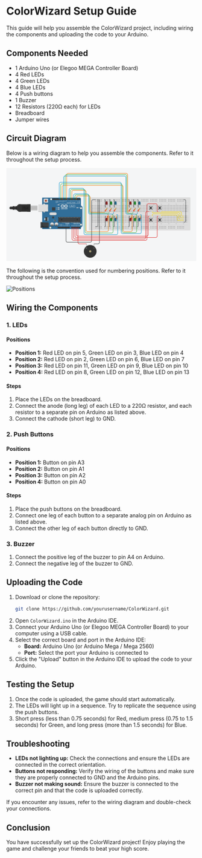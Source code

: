 # ColorWizard Setup Guide

This guide will help you assemble the ColorWizard project, including wiring the components and uploading the code to your Arduino.

## Components Needed

- 1 Arduino Uno (or Elegoo MEGA Controller Board)
- 4 Red LEDs
- 4 Green LEDs
- 4 Blue LEDs
- 4 Push buttons
- 1 Buzzer
- 12 Resistors (220Ω each) for LEDs
- Breadboard
- Jumper wires

## Circuit Diagram

Below is a wiring diagram to help you assemble the components. Refer to it throughout the setup process.

![Wiring Diagram](wiring_diagram.png)

The following is the convention used for numbering positions. Refer to it throughout the setup process.

![Positions](../images/positions.png)

## Wiring the Components

### 1. LEDs

#### Positions
- **Position 1:** Red LED on pin 5, Green LED on pin 3, Blue LED on pin 4
- **Position 2:** Red LED on pin 2, Green LED on pin 6, Blue LED on pin 7
- **Position 3:** Red LED on pin 11, Green LED on pin 9, Blue LED on pin 10
- **Position 4:** Red LED on pin 8, Green LED on pin 12, Blue LED on pin 13

#### Steps
1. Place the LEDs on the breadboard.
2. Connect the anode (long leg) of each LED to a 220Ω resistor, and each resistor to a separate pin on Arduino as listed above.
3. Connect the cathode (short leg) to GND.

### 2. Push Buttons

#### Positions
- **Position 1:** Button on pin A3
- **Position 2:** Button on pin A1
- **Position 3:** Button on pin A2
- **Position 4:** Button on pin A0

#### Steps
1. Place the push buttons on the breadboard.
2. Connect one leg of each button to a separate analog pin on Arduino as listed above.
4. Connect the other leg of each button directly to GND.

### 3. Buzzer

1. Connect the positive leg of the buzzer to pin A4 on Arduino.
2. Connect the negative leg of the buzzer to GND.

## Uploading the Code

1. Download or clone the repository:
    ```bash
    git clone https://github.com/yourusername/ColorWizard.git
    ```
2. Open `ColorWizard.ino` in the Arduino IDE.
3. Connect your Arduino Uno (or Elegoo MEGA Controller Board) to your computer using a USB cable.
4. Select the correct board and port in the Arduino IDE:
    - **Board:** Arduino Uno (or Arduino Mega / Mega 2560)
    - **Port:** Select the port your Arduino is connected to
5. Click the "Upload" button in the Arduino IDE to upload the code to your Arduino.

## Testing the Setup

1. Once the code is uploaded, the game should start automatically.
2. The LEDs will light up in a sequence. Try to replicate the sequence using the push buttons.
3. Short press (less than 0.75 seconds) for Red, medium press (0.75 to 1.5 seconds) for Green, and long press (more than 1.5 seconds) for Blue.

## Troubleshooting

- **LEDs not lighting up:** Check the connections and ensure the LEDs are connected in the correct orientation.
- **Buttons not responding:** Verify the wiring of the buttons and make sure they are properly connected to GND and the Arduino pins.
- **Buzzer not making sound:** Ensure the buzzer is connected to the correct pin and that the code is uploaded correctly.

If you encounter any issues, refer to the wiring diagram and double-check your connections. 

## Conclusion

You have successfully set up the ColorWizard project! Enjoy playing the game and challenge your friends to beat your high score.
